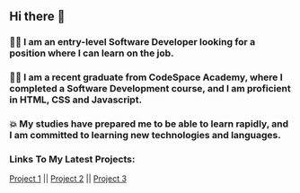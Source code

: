 ## Hi there 👋

### :woman_technologist: I am an entry-level Software Developer looking for a position where I can learn on the job.
### :woman_student: I am a recent graduate from CodeSpace Academy, where I completed a Software Development course, and I am proficient in HTML, CSS and Javascript. 
### :boom: My studies have prepared me to be able to learn rapidly, and I am committed to learning new technologies and languages.

### Links To My Latest Projects:
[Project 1](https://github.com/saarahabdel/SAAABD037_FTC2301_GroupB_SaarahAbdelmaged_ITW_DigitalResume) ||
[Project 2](https://github.com/saarahabdel/SAAABD037_FTC2301_GroupB_SaarahAbdelmaged_ITW_IWA19) ||
[Project 3](https://github.com/saarahabdel/SAAABD037_FTC2301_GroupB_SaarahAbdelmaged_CAPSTONE_PROJECT1.git)
    

<!--
**saarahabdel/saarahabdel** is a ✨ _special_ ✨ repository because its `README.md` (this file) appears on your GitHub profile.

Here are some ideas to get you started:

- 🔭 I’m currently working on ...
- 🌱 I’m currently learning ...
- 👯 I’m looking to collaborate on ...
- 🤔 I’m looking for help with ...
- 💬 Ask me about ...
- 📫 How to reach me: ...
- 😄 Pronouns: ...
- ⚡ Fun fact: ...
-->

